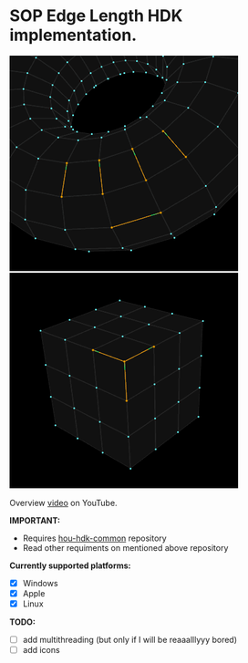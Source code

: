# SOP Edge Length HDK implementation. #

![Example](/home/config/help/nodes/sop/edge-length-selection-0.gif)
![Example](/home/config/help/nodes/sop/edge-length-selection-2.gif)

Overview [video](https://www.youtube.com/watch?v=g-z_6GPlp3U&list=PLWInthQ-GtLhzoyqhaJAvzico8mkXMyDI&index=4) on YouTube.

**IMPORTANT:**
* Requires [hou-hdk-common](https://github.com/sebastianswann/hou-hdk-common) repository
* Read other requiments on mentioned above repository

**Currently supported platforms:**
- [x] Windows
- [x] Apple
- [x] Linux

**TODO:**
- [ ] add multithreading (but only if I will be reaaalllyyy bored)
- [ ] add icons